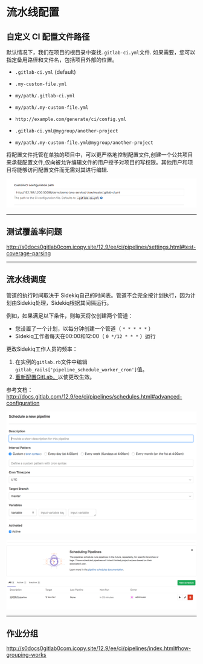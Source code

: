 # 流水线配置

## 自定义 CI 配置文件路径

默认情况下，我们在项目的根目录中查找`.gitlab-ci.yml`文件. 如果需要，您可以指定备用路径和文件名，包括项目外部的位置。

- `.gitlab-ci.yml` (default)

- `.my-custom-file.yml`

- `my/path/.gitlab-ci.yml`

- `my/path/.my-custom-file.yml`

- `http://example.com/generate/ci/config.yml`

- `.gitlab-ci.yml@mygroup/another-project`

- `my/path/.my-custom-file.yml@mygroup/another-project`


将配置文件托管在单独的项目中，可以更严格地控制配置文件,创建一个公共项目来承载配置文件,仅向被允许编辑文件的用户授予对项目的写权限。其他用户和项目将能够访问配置文件而无需对其进行编辑.

![images](images/07-37.png)

---

## 测试覆盖率问题

http://s0docs0gitlab0com.icopy.site/12.9/ee/ci/pipelines/settings.html#test-coverage-parsing

---

## 流水线调度

管道的执行时间取决于 Sidekiq自己的时间表。管道不会完全按计划执行，因为计划由Sidekiq处理，Sidekiq根据其间隔运行。

例如，如果满足以下条件，则每天将仅创建两个管道：

- 您设置了一个计划，以每分钟创建一个管道（ `* * * * *` ）
- Sidekiq工作者每天在00:00和12:00（ `0 */12 * * *` ）运行

更改Sidekiq工作人员的频率：

1. 在实例的`gitlab.rb`文件中编辑`gitlab_rails['pipeline_schedule_worker_cron']`值。
2. [重新配置GitLab，](http://s0docs0gitlab0com.icopy.site/12.9/ee/administration/restart_gitlab.html#omnibus-gitlab-reconfigure)以使更改生效。

参考文档：http://docs.gitlab.com/12.9/ee/ci/pipelines/schedules.html#advanced-configuration

![images](images/07-39.png)

![images](images/07-40.png)

---

## 作业分组

http://s0docs0gitlab0com.icopy.site/12.9/ee/ci/pipelines/index.html#how-grouping-works
